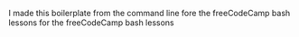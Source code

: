 I made this boilerplate
from the command line
fore the freeCodeCamp bash lessons
for the freeCodeCamp bash lessons
